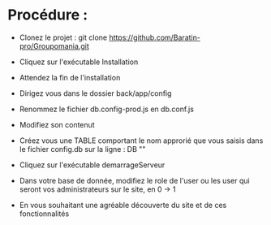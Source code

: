 # Procédure :

- Clonez le projet : git clone https://github.com/Baratin-pro/Groupomania.git

- Cliquez sur l'exécutable Installation

- Attendez la fin de l'installation

- Dirigez vous dans le dossier back/app/config

- Renommez le fichier db.config-prod.js en db.conf.js

- Modifiez son contenut

- Créez vous une TABLE comportant le nom approrié que vous saisis dans le fichier config.db sur la ligne : DB ""

- Cliquez sur l'exécutable demarrageServeur

- Dans votre base de donnée, modifiez le role de l'user ou les user qui seront vos administrateurs sur le site, en 0 -> 1

- En vous souhaitant une agréable découverte du site et de ces fonctionnalités
